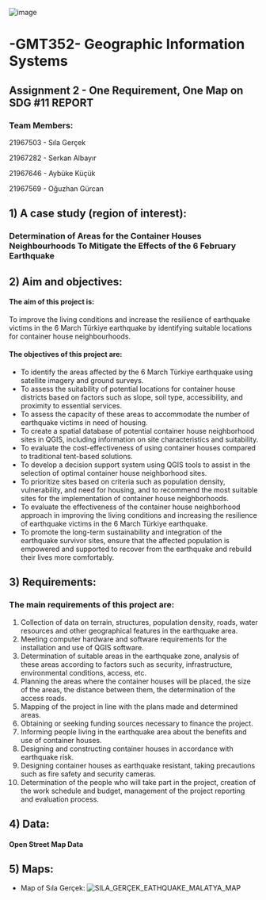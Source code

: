 ![image](https://user-images.githubusercontent.com/120742302/228538613-fe90ac95-443e-4efc-be87-84007dc29b19.png)

# -GMT352- Geographic Information Systems 

## Assignment 2 - One Requirement, One Map on SDG #11  REPORT

### Team Members:

21967503 - Sıla Gerçek

21967282 - Serkan Albayır

21967646 - Aybüke Küçük

21967569 - Oğuzhan Gürcan

## 1) A case study (region of interest): 
### Determination of Areas for the Container Houses Neighbourhoods To Mitigate the Effects of the 6 February Earthquake


## 2) Aim and objectives:
#### The aim of this project is:
To improve the living conditions and increase the resilience of earthquake victims in the 6 March Türkiye earthquake by identifying suitable locations for container house neighbourhoods.

#### The objectives of this project are:

* To identify the areas affected by the 6 March Türkiye earthquake using satellite imagery and ground surveys.
* To assess the suitability of potential locations for container house districts based on factors such as slope, soil type, accessibility, and proximity to essential services.
* To assess the capacity of these areas to accommodate the number of earthquake victims in need of housing.
* To create a spatial database of potential container house neighborhood sites in QGIS, including information on site characteristics and suitability.
* To evaluate the cost-effectiveness of using container houses compared to traditional tent-based solutions.
* To develop a decision support system using QGIS tools to assist in the selection of optimal container house neighborhood sites.
* To prioritize sites based on criteria such as population density, vulnerability, and need for housing, and to recommend the most suitable sites for the implementation of container house neighborhoods.
* To evaluate the effectiveness of the container house neighborhood approach in improving the living conditions and increasing the resilience of earthquake victims in the 6 March Türkiye earthquake.
* To promote the long-term sustainability and integration of the earthquake survivor sites, ensure that the affected population is empowered and supported to recover from the earthquake and rebuild their lives more comfortably.

## 3) Requirements:
### The main requirements of this project are:
1) Collection of data on terrain, structures, population density, roads, water resources and other geographical features in the earthquake area.
2) Meeting computer hardware and software requirements for the installation and use of QGIS software.
3) Determination of suitable areas in the earthquake zone, analysis of these areas according to factors such as security, infrastructure, environmental conditions, access, etc.
4) Planning the areas where the container houses will be placed, the size of the areas, the distance between them, the determination of the access roads.
5) Mapping of the project in line with the plans made and determined areas.
6) Obtaining or seeking funding sources necessary to finance the project.
7) Informing people living in the earthquake area about the benefits and use of container houses.
8) Designing and constructing container houses in accordance with earthquake risk.
9) Designing container houses as earthquake resistant, taking precautions such as fire safety and security cameras.
10) Determination of the people who will take part in the project, creation of the work schedule and budget, management of the project reporting and evaluation process.

## 4) Data:

#### Open Street Map Data

## 5) Maps:
* Map of Sıla Gerçek:
![SILA_GERÇEK_EATHQUAKE_MALATYA_MAP](https://user-images.githubusercontent.com/120742302/228562845-f1a9af0f-b2fb-4ba5-9e59-5d8f1e7af8d1.png)



